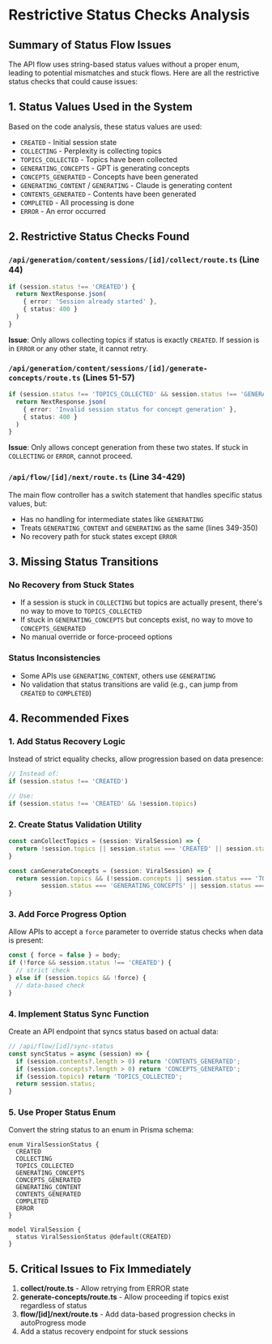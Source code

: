 # Restrictive Status Checks Analysis

## Summary of Status Flow Issues

The API flow uses string-based status values without a proper enum, leading to potential mismatches and stuck flows. Here are all the restrictive status checks that could cause issues:

## 1. Status Values Used in the System

Based on the code analysis, these status values are used:
- `CREATED` - Initial session state
- `COLLECTING` - Perplexity is collecting topics
- `TOPICS_COLLECTED` - Topics have been collected
- `GENERATING_CONCEPTS` - GPT is generating concepts
- `CONCEPTS_GENERATED` - Concepts have been generated
- `GENERATING_CONTENT` / `GENERATING` - Claude is generating content
- `CONTENTS_GENERATED` - Contents have been generated  
- `COMPLETED` - All processing is done
- `ERROR` - An error occurred

## 2. Restrictive Status Checks Found

### `/api/generation/content/sessions/[id]/collect/route.ts` (Line 44)
```typescript
if (session.status !== 'CREATED') {
  return NextResponse.json(
    { error: 'Session already started' },
    { status: 400 }
  )
}
```
**Issue**: Only allows collecting topics if status is exactly `CREATED`. If session is in `ERROR` or any other state, it cannot retry.

### `/api/generation/content/sessions/[id]/generate-concepts/route.ts` (Lines 51-57)
```typescript
if (session.status !== 'TOPICS_COLLECTED' && session.status !== 'GENERATING_CONCEPTS') {
  return NextResponse.json(
    { error: 'Invalid session status for concept generation' },
    { status: 400 }
  )
}
```
**Issue**: Only allows concept generation from these two states. If stuck in `COLLECTING` or `ERROR`, cannot proceed.

### `/api/flow/[id]/next/route.ts` (Line 34-429)
The main flow controller has a switch statement that handles specific status values, but:
- Has no handling for intermediate states like `GENERATING`
- Treats `GENERATING_CONTENT` and `GENERATING` as the same (lines 349-350)
- No recovery path for stuck states except `ERROR`

## 3. Missing Status Transitions

### No Recovery from Stuck States
- If a session is stuck in `COLLECTING` but topics are actually present, there's no way to move to `TOPICS_COLLECTED`
- If stuck in `GENERATING_CONCEPTS` but concepts exist, no way to move to `CONCEPTS_GENERATED`
- No manual override or force-proceed options

### Status Inconsistencies
- Some APIs use `GENERATING_CONTENT`, others use `GENERATING`
- No validation that status transitions are valid (e.g., can jump from `CREATED` to `COMPLETED`)

## 4. Recommended Fixes

### 1. Add Status Recovery Logic
Instead of strict equality checks, allow progression based on data presence:
```typescript
// Instead of:
if (session.status !== 'CREATED')

// Use:
if (session.status !== 'CREATED' && !session.topics)
```

### 2. Create Status Validation Utility
```typescript
const canCollectTopics = (session: ViralSession) => {
  return !session.topics || session.status === 'CREATED' || session.status === 'ERROR';
}

const canGenerateConcepts = (session: ViralSession) => {
  return session.topics && (!session.concepts || session.status === 'TOPICS_COLLECTED' || 
         session.status === 'GENERATING_CONCEPTS' || session.status === 'ERROR');
}
```

### 3. Add Force Progress Option
Allow APIs to accept a `force` parameter to override status checks when data is present:
```typescript
const { force = false } = body;
if (!force && session.status !== 'CREATED') {
  // strict check
} else if (session.topics && !force) {
  // data-based check
}
```

### 4. Implement Status Sync Function
Create an API endpoint that syncs status based on actual data:
```typescript
// /api/flow/[id]/sync-status
const syncStatus = async (session) => {
  if (session.contents?.length > 0) return 'CONTENTS_GENERATED';
  if (session.concepts?.length > 0) return 'CONCEPTS_GENERATED';
  if (session.topics) return 'TOPICS_COLLECTED';
  return session.status;
}
```

### 5. Use Proper Status Enum
Convert the string status to an enum in Prisma schema:
```prisma
enum ViralSessionStatus {
  CREATED
  COLLECTING
  TOPICS_COLLECTED
  GENERATING_CONCEPTS
  CONCEPTS_GENERATED
  GENERATING_CONTENT
  CONTENTS_GENERATED
  COMPLETED
  ERROR
}

model ViralSession {
  status ViralSessionStatus @default(CREATED)
}
```

## 5. Critical Issues to Fix Immediately

1. **collect/route.ts** - Allow retrying from ERROR state
2. **generate-concepts/route.ts** - Allow proceeding if topics exist regardless of status
3. **flow/[id]/next/route.ts** - Add data-based progression checks in autoProgress mode
4. Add a status recovery endpoint for stuck sessions